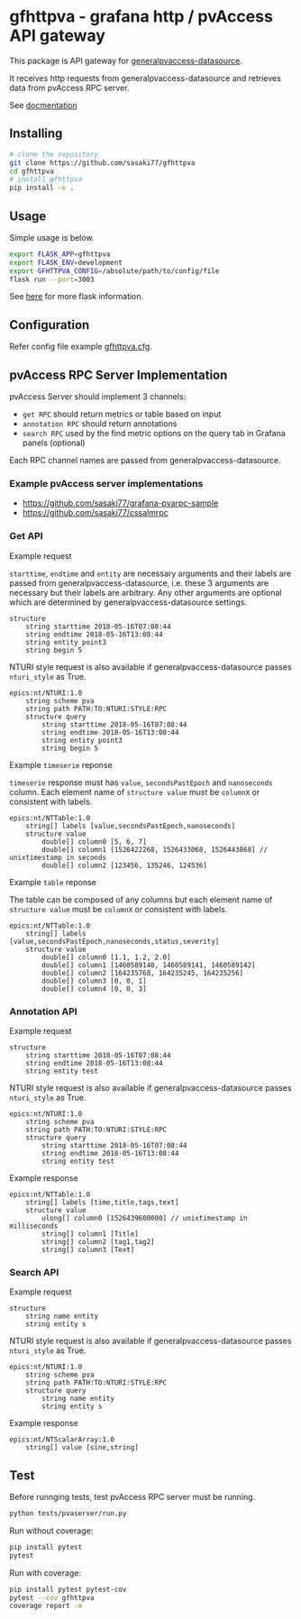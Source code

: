 # gfhttpva - grafana http / pvAccess API gateway

This package is API gateway for [generalpvaccess-datasource](https://github.com/sasaki77/generalpvaccess-datasource).

It receives http requests from generalpvaccess-datasource and retrieves data from pvAccess RPC server.

See [docmentation](https://sasaki77.github.io/gfhttpva/)

## Installing

```bash
# clone the repository
git clone https://github.com/sasaki77/gfhttpva
cd gfhttpva
# install gfhttpva
pip install -e .
```

## Usage

Simple usage is below.
```bash
export FLASK_APP=gfhttpva
export FLASK_ENV=development
export GFHTTPVA_CONFIG=/absolute/path/to/config/file
flask run --port=3003
```

See [here](http://flask.pocoo.org/) for more flask information.

## Configuration

Refer config file example [gfhttpva.cfg](https://github.com/sasaki77/gfhttpva/blob/master/gfhttpva.cfg).

## pvAccess RPC Server Implementation

pvAccess Server should implement 3 channels:

- `get RPC` should return metrics or table based on input
- `annotation RPC` should return annotations
- `search RPC` used by the find metric options on the query tab in Grafana panels (optional)

Each RPC channel names are passed from generalpvaccess-datasource.

### Example pvAccess server implementations

- https://github.com/sasaki77/grafana-pvarpc-sample
- https://github.com/sasaki77/cssalmrpc

### Get API

Example request

`starttime`, `endtime` and `entity` are necessary arguments and their labels are passed from generalpvaccess-datasource, i.e. these 3 arguments are necessary but their labels are arbitrary. Any other arguments are optional which are determined by generalpvaccess-datasource settings.
```
structure 
    string starttime 2018-05-16T07:08:44
    string endtime 2018-05-16T13:08:44
    string entity point3
    string begin 5
```

NTURI style request is also available if generalpvaccess-datasource passes `nturi_style` as True.
```
epics:nt/NTURI:1.0
    string scheme pva
    string path PATH:TO:NTURI:STYLE:RPC
    structure query
        string starttime 2018-05-16T07:08:44
        string endtime 2018-05-16T13:08:44
        string entity point3
        string begin 5
```

Example `timeserie` reponse

`timeserie` response must has `value`, `secondsPastEpoch` and `nanoseconds` column. Each element name of `structure value` must be `columnX` or consistent with labels.
```
epics:nt/NTTable:1.0 
    string[] labels [value,secondsPastEpoch,nanoseconds]
    structure value
        double[] column0 [5, 6, 7]
        double[] column1 [1526422268, 1526433068, 1526443868] // unixtimestamp in seconds
        double[] column2 [123456, 135246, 124536]
```

Example `table` reponse

The table can be composed of any columns but each element name of `structure value` must be `columnX` or consistent with labels.
```
epics:nt/NTTable:1.0 
    string[] labels [value,secondsPastEpoch,nanoseconds,status,severity]
    structure value
        double[] column0 [1.1, 1.2, 2.0]
        double[] column1 [1460589140, 1460589141, 1460589142]
        double[] column2 [164235768, 164235245, 164235256]
        double[] column3 [0, 0, 1]
        double[] column4 [0, 0, 3]
```

### Annotation API

Example request
```
structure 
    string starttime 2018-05-16T07:08:44
    string endtime 2018-05-16T13:08:44
    string entity test
```

NTURI style request is also available if generalpvaccess-datasource passes `nturi_style` as True.
```
epics:nt/NTURI:1.0
    string scheme pva
    string path PATH:TO:NTURI:STYLE:RPC
    structure query
        string starttime 2018-05-16T07:08:44
        string endtime 2018-05-16T13:08:44
        string entity test
```

Example response
```
epics:nt/NTTable:1.0
    string[] labels [time,title,tags,text]
    structure value
        ulong[] column0 [1526439600000] // unixtimestamp in milliseconds
        string[] column1 [Title]
        string[] column2 [tag1,tag2]
        string[] column3 [Text]
```

### Search API

Example request
```
structure 
    string name entity
    string entity s
```

NTURI style request is also available if generalpvaccess-datasource passes `nturi_style` as True.
```
epics:nt/NTURI:1.0
    string scheme pva
    string path PATH:TO:NTURI:STYLE:RPC
    structure query
        string name entity
        string entity s
```

Example response
```
epics:nt/NTScalarArray:1.0 
    string[] value [sine,string]
```

## Test

Before runnging tests, test pvAccess RPC server must be running.

```bash
python tests/pvaserver/run.py
```

Run without coverage:
```bash
pip install pytest
pytest
```

Run with coverage:
```bash
pip install pytest pytest-cov
pytest --cov gfhttpva
coverage report -m
```
